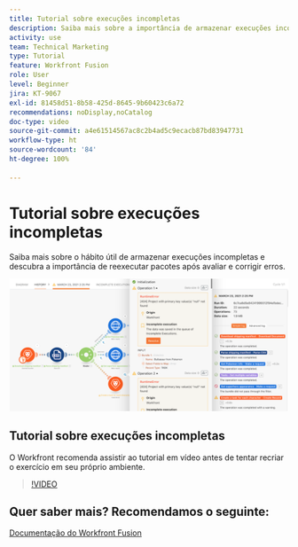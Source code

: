 ```yaml
---
title: Tutorial sobre execuções incompletas
description: Saiba mais sobre a importância de armazenar execuções incompletas e reexecutar pacotes depois de avaliar e corrigir erros no  [!DNL Adobe Workfront Fusion].
activity: use
team: Technical Marketing
type: Tutorial
feature: Workfront Fusion
role: User
level: Beginner
jira: KT-9067
exl-id: 81458d51-8b58-425d-8645-9b60423c6a72
recommendations: noDisplay,noCatalog
doc-type: video
source-git-commit: a4e61514567ac8c2b4ad5c9ecacb87bd83947731
workflow-type: ht
source-wordcount: '84'
ht-degree: 100%

---
```


# Tutorial sobre execuções incompletas

Saiba mais sobre o hábito útil de armazenar execuções incompletas e descubra a importância de reexecutar pacotes após avaliar e corrigir erros.

![Uma imagem de um cenário de tratamento de erros](assets/troubleshooting-and-error-handling-8.png)

## Tutorial sobre execuções incompletas

O Workfront recomenda assistir ao tutorial em vídeo antes de tentar recriar o exercício em seu próprio ambiente.

>[!VIDEO](https://video.tv.adobe.com/v/335308/?quality=12&learn=on)

## Quer saber mais? Recomendamos o seguinte:

[Documentação do Workfront Fusion](https://experienceleague.adobe.com/docs/workfront/using/adobe-workfront-fusion/workfront-fusion-2.html?lang=br)
